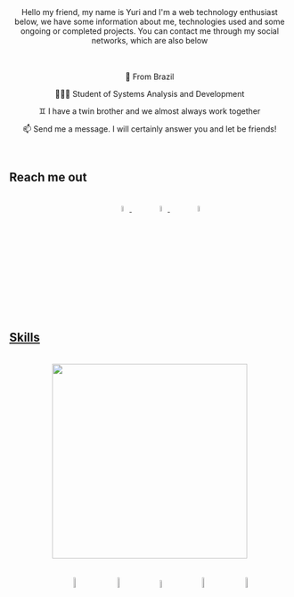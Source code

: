 
<div align="center">
	Hello my friend, my name is Yuri and I'm a web technology enthusiast below, we have some information about me, technologies used and some ongoing or completed projects. You can contact me through my social networks, which are also below


</div>

<br>

<a>
	<br>
	<p align="center">📍 From Brazil </p> 
 	<p align="center">👨🏻‍💻 Student of Systems Analysis and Development </p> 
	<p align="center">♊ I have a twin brother and we almost always work together</p>
 	<p align="center">📫 Send me a message. I will certainly answer you and let be friends! </p>
</a>

<br>

## Reach me out
<div align="center">
<br>
	&nbsp;&nbsp;&nbsp;&nbsp;&nbsp;&nbsp;&nbsp;&nbsp;&nbsp;
	<a href="https://www.instagram.com/peixinhoyuri/">
	<img src="https://image.flaticon.com/icons/png/512/174/174855.png" width="5%">
</a>
	&nbsp;&nbsp;&nbsp;&nbsp;&nbsp;&nbsp;&nbsp;&nbsp;&nbsp;
	<a href="mailto:yuripeixinho03@gmail.com">
	<img src="https://image.flaticon.com/icons/png/512/732/732200.png" width="5%">
</a>
	&nbsp;&nbsp;&nbsp;&nbsp;&nbsp;&nbsp;&nbsp;&nbsp;&nbsp;
	<a href="https://www.linkedin.com/in/yuri-peixinho-6a943b206/">
	<img src="https://image.flaticon.com/icons/png/512/174/174857.png" width="5%">
</div>

	
	
	
	
## Skills	
<br>
<div align="center">
	<a href="https://github.com/yuripeixinho/github-readme-stats%22%3E">
	<img align="center"  width="350" src="https://github-readme-stats.vercel.app/api/top-langs/?username=yuripeixinho&layout=compact&theme=react"/></a>
<div>

<br>
<br>
	
<div>
		&nbsp;&nbsp;&nbsp;&nbsp;&nbsp;&nbsp;&nbsp;&nbsp;&nbsp;
		&nbsp;&nbsp;&nbsp;&nbsp;&nbsp;&nbsp;&nbsp;&nbsp;&nbsp;
	<img src="https://cdn.jsdelivr.net/gh/devicons/devicon/icons/html5/html5-plain-wordmark.svg" width= "7%">
		&nbsp;&nbsp;&nbsp;&nbsp;&nbsp;&nbsp;&nbsp;&nbsp;&nbsp;
	<img src="https://cdn.jsdelivr.net/gh/devicons/devicon/icons/css3/css3-plain-wordmark.svg" width= "7%">
		&nbsp;&nbsp;&nbsp;&nbsp;&nbsp;&nbsp;&nbsp;&nbsp;&nbsp;
	<img src="https://cdn.jsdelivr.net/gh/devicons/devicon/icons/javascript/javascript-plain.svg" width= "6%">
		&nbsp;&nbsp;&nbsp;&nbsp;&nbsp;&nbsp;&nbsp;&nbsp;&nbsp;
	<img src="https://cdn.jsdelivr.net/gh/devicons/devicon/icons/php/php-plain.svg" width= "7%">
		&nbsp;&nbsp;&nbsp;&nbsp;&nbsp;&nbsp;&nbsp;&nbsp;&nbsp;
	<img src="https://cdn.jsdelivr.net/gh/devicons/devicon/icons/mysql/mysql-plain-wordmark.svg" width= "7%">
		&nbsp;&nbsp;&nbsp;&nbsp;&nbsp;&nbsp;&nbsp;&nbsp;&nbsp;
</div>
	
	
	
	
	
	
	
	
	
